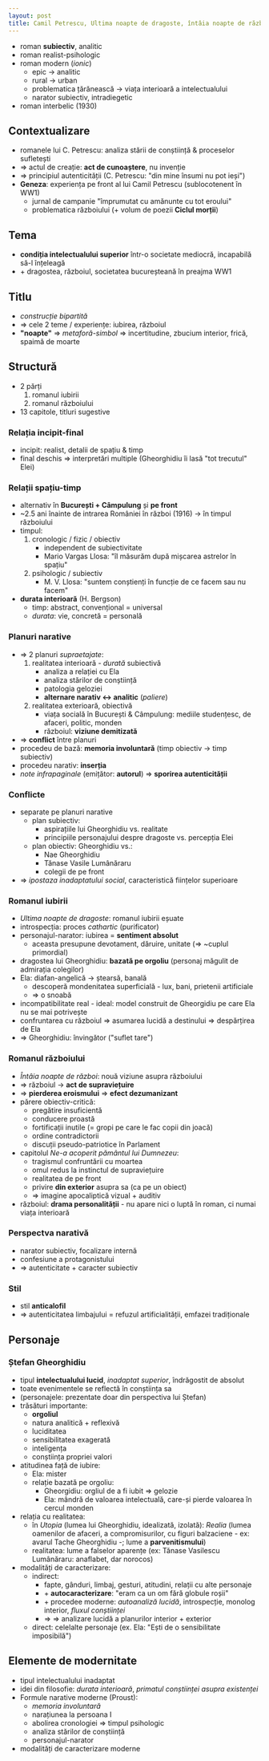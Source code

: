 ```yaml
---
layout: post
title: Camil Petrescu, Ultima noapte de dragoste, întâia noapte de război
---
```


* roman **subiectiv**, analitic
* roman realist-psihologic
* roman modern (*ionic*)
	* epic → analitic
	* rural → urban
	* problematica țărănească → viața interioară a intelectualului
	* narator subiectiv, intradiegetic
* roman interbelic (1930)

## Contextualizare

* romanele lui C. Petrescu: analiza stării de conștiință & proceselor sufletești
* ⇒ actul de creație: **act de cunoaștere**, nu invenție
* ⇒ principiul autenticității (C. Petrescu: "din mine însumi nu pot ieși")
* **Geneza**: experiența pe front al lui Camil Petrescu (sublocotenent în WW1)
	* jurnal de campanie "împrumutat cu amănunte cu tot eroului"
	* problematica războiului (+ volum de poezii **Ciclul morții**)

## Tema

* **condiția intelectualului superior** într-o societate mediocră, incapabilă să-l înțeleagă
* \+ dragostea, războiul, societatea bucureșteană în preajma WW1

## Titlu

* *construcție bipartită*
* ⇒ cele 2 teme / experiențe: iubirea, războiul
* **"noapte"** ⇒ *metaforă-simbol* ⇒ incertitudine, zbucium interior, frică, spaimă de moarte

## Structură

* 2 părți
	1. romanul iubirii
	2. romanul războiului
* 13 capitole, titluri sugestive

### Relația incipit-final

* incipit: realist, detalii de spațiu & timp
* final deschis ⇒ interpretări multiple (Gheorghidiu îi lasă "tot trecutul" Elei)

### Relații spațiu-timp

* alternativ în **București + Câmpulung** și **pe front**
* ~2.5 ani înainte de intrarea României în război (1916) → în timpul războiului
* timpul:
	1. cronologic / fizic / obiectiv
		* independent de subiectivitate
		* Mario Vargas Llosa: "îl măsurăm după mișcarea astrelor în spațiu"
	2. psihologic / subiectiv
		* M. V. Llosa: "suntem conștienți în funcție de ce facem sau nu facem"
* **durata interioară** (H. Bergson)
	* timp: abstract, convențional = universal
	* *durata*: vie, concretă = personală

### Planuri narative

* ⇒ 2 planuri *supraetajate*:
	1. realitatea interioară - *durată* subiectivă
		* analiza a relației cu Ela
		* analiza stărilor de conștiință
		* patologia geloziei
		* **alternare narativ ↔ analitic** (*paliere*)
	2. realitatea exterioară, obiectivă
		* viața socială în București & Câmpulung: mediile studențesc, de afaceri, politic, monden
		* războiul: **viziune demitizată**
* ⇒ **conflict** între planuri
* procedeu de bază: **memoria involuntară** (timp obiectiv → timp subiectiv)
* procedeu narativ: **inserția**
* *note infrapaginale* (emițător: **autorul**) ⇒ **sporirea autenticității**

### Conflicte

* separate pe planuri narative
	* plan subiectiv:
		* aspirațiile lui Gheorghidiu vs. realitate
		* principiile personajului despre dragoste vs. percepția Elei
	* plan obiectiv: Gheorghidiu vs.:
		* Nae Gheorghidiu
		* Tănase Vasile Lumânăraru
		* colegii de pe front
* ⇒ *ipostaza inadaptatului social*, caracteristică ființelor superioare

### Romanul iubirii

* *Ultima noapte de dragoste*: romanul iubirii eșuate
* introspecția: proces *cathartic* (purificator)
* personajul-narator: iubirea = **sentiment absolut**
	* aceasta presupune devotament, dăruire, unitate (⇒ ~cuplul primordial)
* dragostea lui Gheorghidiu: **bazată pe orgoliu** (personaj măgulit de admirația colegilor)
* Ela: diafan-angelică → ștearsă, banală
	* descoperă mondenitatea superficială - lux, bani, prietenii artificiale
	* ⇒ o snoabă
* incompatibilitate real - ideal: model construit de Gheorgidiu pe care Ela nu se mai potrivește 
* confruntarea cu războiul ⇒ asumarea lucidă a destinului ⇒ despărțirea de Ela
* ⇒ Gheorghidiu: învingător ("suflet tare")

### Romanul războiului

* *Întâia noapte de război*: nouă viziune asupra războiului
* ⇒ războiul → **act de supraviețuire**
* ⇒ **pierderea eroismului** ⇒ **efect dezumanizant**
* părere obiectiv-critică:
	* pregătire insuficientă
	* conducere proastă
	* fortificații inutile (= gropi pe care le fac copii din joacă)
	* ordine contradictorii
	* discuții pseudo-patriotice în Parlament
* capitolul *Ne-a acoperit pământul lui Dumnezeu*:
	* tragismul confruntării cu moartea
	* omul redus la instinctul de supraviețuire
	* realitatea de pe front
	* privire **din exterior** asupra sa (ca pe un obiect)
	* ⇒ imagine apocaliptică vizual + auditiv
* războiul: **drama personalității** - nu apare nici o luptă în roman, ci numai viața interioară

### Perspectva narativă

* narator subiectiv, focalizare internă
* confesiune a protagonistului
* ⇒ autenticitate + caracter subiectiv

### Stil

* stil **anticalofil**
* ⇒ autenticitatea limbajului = refuzul artificialității, emfazei tradiționale

## Personaje

### Ștefan Gheorghidiu

* tipul **intelectualului lucid**, *inadaptat superior*, îndrăgostit de absolut
* toate evenimentele se reflectă în conștiința sa
* (personajele: prezentate doar din perspectiva lui Ștefan)
* trăsături importante:
	* **orgoliul**
	* natura analitică + reflexivă
	* luciditatea
	* sensibilitatea exagerată
	* inteligența
	* conștiința propriei valori
* atitudinea față de iubire:
	* Ela: mister
	* relație bazată pe orgoliu:
		* Gheorgidiu: orgliul de a fi iubit ⇒ gelozie
		* Ela: mândră de valoarea intelectuală, care-și pierde valoarea în cercul monden
* relația cu realitatea:
	* în *Utopia* (lumea lui Gheorghidiu, idealizată, izolată): *Realia* (lumea oamenilor de afaceri, a compromisurilor, cu figuri balzaciene - ex: avarul Tache Gheorghidiu -; lume a **parvenitismului**)
	* realitatea: lume a falselor aparențe (ex: Tănase Vasilescu Lumânăraru: anaflabet, dar norocos)
* modalități de caracterizare:
	* indirect:
		* fapte, gânduri, limbaj, gesturi, atitudini, relații cu alte personaje
		* \+ **autocaracterizare**: "eram ca un om fără globule roșii"
		* \+ procedee moderne: *autoanaliză lucidă*, introspecție, monolog interior, *fluxul conștiinței*
		* ⇒ ⇒ analizare lucidă a planurilor interior + exterior
	* direct: celelalte personaje (ex. Ela: "Ești de o sensibilitate imposibilă")

## Elemente de modernitate

* tipul intelectualului inadaptat
* idei din filosofie: *durata interioară*, *primatul conștiinței asupra existenței*
* Formule narative moderne (Proust):
	* *memoria involuntară*
	* narațiunea la persoana I
	* abolirea cronologiei ⇒ timpul psihologic
	* analiza stărilor de conștiință
	* personajul-narator
* modalități de caracterizare moderne